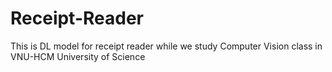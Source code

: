 # Receipt-Reader

This is DL model for receipt reader while we study Computer Vision class in VNU-HCM University of Science
